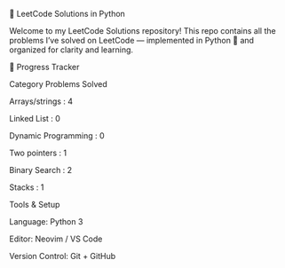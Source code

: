 🧠 LeetCode Solutions in Python

Welcome to my LeetCode Solutions repository!
This repo contains all the problems I’ve solved on LeetCode
 — implemented in Python 🐍 and organized for clarity and learning.


🏁 Progress Tracker

Category	Problems Solved

Arrays/strings :	4

Linked List :	0

Dynamic Programming :	0

Two pointers : 1

Binary Search : 2

Stacks : 1

Tools & Setup

Language: Python 3

Editor: Neovim / VS Code

Version Control: Git + GitHub
